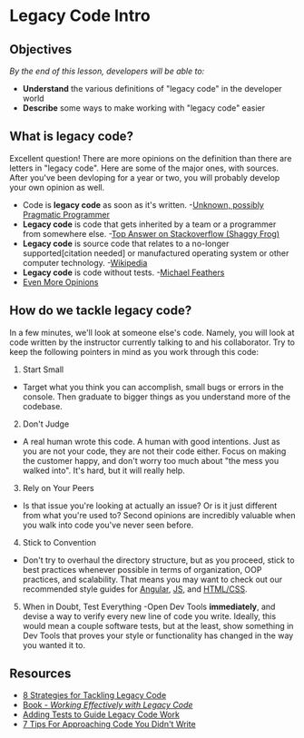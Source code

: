 # Legacy Code Intro

## Objectives
*By the end of this lesson, developers will be able to:*

- **Understand** the various definitions of "legacy code" in the developer world
- **Describe** some ways to make working with "legacy code" easier

## What is legacy code?

Excellent question!  There are more opinions on the definition than there are letters in "legacy code".  Here are some of the major ones, with sources.  After you've been devloping for a year or two, you will probably develop your own opinion as well.

- Code is **legacy code** as soon as it's written.
  -[Unknown, possibly Pragmatic Programmer](http://stackoverflow.com/questions/4174867/what-is-the-definition-of-legacy-code) 
- **Legacy code** is code that gets inherited by a team or a programmer from somewhere else.
  -[Top Answer on Stackoverflow (Shaggy Frog)](http://stackoverflow.com/questions/4174867/what-is-the-definition-of-legacy-code)
- **Legacy code** is source code that relates to a no-longer supported[citation needed] or manufactured operating system or other computer technology. 
  -[Wikipedia](https://en.wikipedia.org/wiki/Legacy_code)
- **Legacy code** is code without tests.
  -[Michael Feathers](https://www.amazon.com/Working-Effectively-Legacy-Michael-Feathers/dp/0131177052)
- [Even More Opinions](http://softwareengineering.stackexchange.com/questions/94007/when-is-code-legacy)

## How do we tackle legacy code?

In a few minutes, we'll look at someone else's code.  Namely, you will look at code written by the instructor currently talking to and his collaborator.  Try to keep the following pointers in mind as you work through this code:

1. Start Small
  - Target what you think you can accomplish, small bugs or errors in the console. Then graduate to bigger things as you understand more of the codebase.
2. Don't Judge
  - A real human wrote this code.  A human with good intentions.  Just as you are not your code, they are not their code either.  Focus on making the customer happy, and don't worry too much about "the mess you walked into".  It's hard, but it will really help.
3. Rely on Your Peers
  - Is that issue you're looking at actually an issue?  Or is it just different from what you're used to?  Second opinions are incredibly valuable when you walk into code you've never seen before.
4. Stick to Convention
  - Don't try to overhaul the directory structure, but as you proceed, stick to best practices whenever possible in terms of organization, OOP practices, and scalability.  That means you may want to check out our recommended style guides for [Angular](https://github.com/den-wdi-2/angular-style-guide), [JS](https://github.com/airbnb/javascript/tree/es5-deprecated/es5), and [HTML/CSS](https://google.github.io/styleguide/htmlcssguide.xml).
5. When in Doubt, Test Everything
  -Open Dev Tools **immediately**, and devise a way to verify every new line of code you write.  Ideally, this would mean a couple software tests, but at the least, show something in Dev Tools that proves your style or functionality has changed in the way you wanted it to.

## Resources

- [8 Strategies for Tackling Legacy Code](https://www.fastcompany.com/3029446/eight-strategies-for-tackling-legacy-code-you-didnt-write)
- [Book - *Working Effectively with Legacy Code*](https://www.amazon.com/Working-Effectively-Legacy-Michael-Feathers/dp/0131177052)
- [Adding Tests to Guide Legacy Code Work](http://softwareengineering.stackexchange.com/questions/122014/what-are-the-key-points-of-working-effectively-with-legacy-code)
- [7 Tips For Approaching Code You Didn't Write](https://www.vokal.io/labs/legacy-code-7-tips-for-approaching-code-you-didnt-write)
